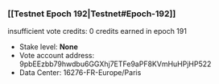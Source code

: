 ### [[Testnet Epoch 192|Testnet#Epoch-192]]
insufficient vote credits: 0 credits earned in epoch 191
* Stake level: **None**
* Vote account address: 9pbEEzbb79hwdbu6GGXhj7ETFe9aPF8KVmHuHPjHP522
* Data Center: 16276-FR-Europe/Paris